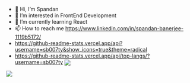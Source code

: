 - 👋 Hi, I’m Spandan
- 👀 I’m interested in FrontEnd Development
- 🌱 I’m currently learning React 
- 📫 How to reach me https://www.linkedin.com/in/spandan-banerjee-1119b5172/
- https://github-readme-stats.vercel.app/api?username=sb007ty&show_icons=true&theme=radical
- https://github-readme-stats.vercel.app/api/top-langs/?username=sb007ty
  <a href="https://github.com/sb007ty/github-readme-stats">
  <img align="center" src="https://github-readme-stats.vercel.app/api/pin/?username=sb007ty&repo=github-readme-stats" />
</a>
<a href="https://github.com/sb007ty/convoychat">
  <img align="center" src="https://github-readme-stats.vercel.app/api/pin/?username=sb007ty&repo=convoychat" />
</a>

<!---
- 💞️ I’m looking to collaborate on ...
sb007ty/sb007ty is a ✨ special ✨ repository because its `README.md` (this file) appears on your GitHub profile.
You can click the Preview link to take a look at your changes.
--->
